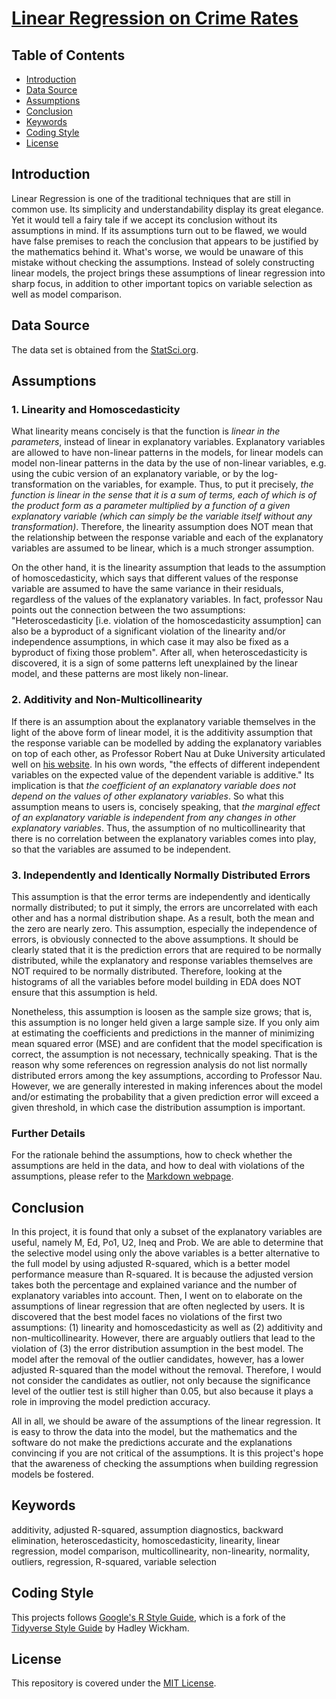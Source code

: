 # [Linear Regression on Crime Rates](https://alfred-kctang.github.io/lm-crime/)

## Table of Contents

* [Introduction](#introduction)
* [Data Source](#data-source)
* [Assumptions](#assumptions)
* [Conclusion](#conclusion)
* [Keywords](#keywords)
* [Coding Style](#coding-style)
* [License](#license)

## Introduction

Linear Regression is one of the traditional techniques that are still in common use. Its simplicity and understandability display its great elegance. Yet it would tell a fairy tale if we accept its conclusion without its assumptions in mind. If its assumptions turn out to be flawed, we would have false premises to reach the conclusion that appears to be justified by the mathematics behind it. What's worse, we would be unaware of this mistake without checking the assumptions. Instead of solely constructing linear models, the project brings these assumptions of linear regression into sharp focus, in addition to other important topics on variable selection as well as model comparison.

## Data Source

The data set is obtained from the [StatSci.org](http://www.statsci.org/data/general/uscrime.html).

## Assumptions

### 1. Linearity and Homoscedasticity

What linearity means concisely is that the function is *linear in the parameters*, instead of linear in explanatory variables. Explanatory variables are allowed to have non-linear patterns in the models, for linear models can model non-linear patterns in the data by the use of non-linear variables, e.g. using the cubic version of an explanatory variable, or by the log-transformation on the variables, for example. Thus, to put it precisely, *the function is linear in the sense that it is a sum of terms, each of which is of the product form as a parameter multiplied by a function of a given explanatory variable (which can simply be the variable itself without any transformation)*. Therefore, the linearity assumption does NOT mean that the relationship between the response variable and each of the explanatory variables are assumed to be linear, which is a much stronger assumption.

On the other hand, it is the linearity assumption that leads to the assumption of homoscedasticity, which says that different values of the response variable are assumed to have the same variance in their residuals, regardless of the values of the explanatory variables. In fact, professor Nau points out the connection between the two assumptions: "Heteroscedasticity [i.e. violation of the homoscedasticity assumption] can also be a byproduct of a significant violation of the linearity and/or independence assumptions, in which case it may also be fixed as a byproduct of fixing those problem". After all, when heteroscedasticity is discovered, it is a sign of some patterns left unexplained by the linear model, and these patterns are most likely non-linear.

### 2. Additivity and Non-Multicollinearity

If there is an assumption about the explanatory variable themselves in the light of the above form of linear model, it is the additivity assumption that the response variable can be modelled by adding the explanatory variables on top of each other, as Professor Robert Nau at Duke University articulated well on [his website](http://people.duke.edu/~rnau/testing.htm). In his own words, "the effects of different independent variables on the expected value of the dependent variable is additive." Its implication is that *the coefficient of an explanatory variable does not depend on the values of other explanatory variables*. So what this assumption means to users is, concisely speaking, that *the marginal effect of an explanatory variable is independent from any changes in other explanatory variables*. Thus, the assumption of no multicollinearity that there is no correlation between the explanatory variables comes into play, so that the variables are assumed to be independent.

### 3. Independently and Identically Normally Distributed Errors

This assumption is that the error terms are independently and identically normally distributed; to put it simply, the errors are uncorrelated with each other and has a normal distribution shape. As a result, both the mean and the zero are nearly zero. This assumption, especially the independence of errors, is obviously connected to the above assumptions. It should be clearly stated that it is the prediction errors that are required to be normally distributed, while the explanatory and response variables themselves are NOT required to be normally distributed. Therefore, looking at the histograms of all the variables before model building in EDA does NOT ensure that this assumption is held.

Nonetheless, this assumption is loosen as the sample size grows; that is, this assumption is no longer held given a large sample size. If you only aim at estimating the coefficients and predictions in the manner of minimizing mean squared error (MSE) and are confident that the model specification is correct, the assumption is not necessary, technically speaking. That is the reason why some references on regression analysis do not list normally distributed errors among the key assumptions, according to Professor Nau. However, we are generally interested in making inferences about the model and/or estimating the probability that a given prediction error will exceed a given threshold, in which case the distribution assumption is important.

### Further Details

For the rationale behind the assumptions, how to check whether the assumptions are held in the data, and how to deal with violations of the assumptions, please refer to the [Markdown webpage](https://alfred-kctang.github.io/lm-crime/).

## Conclusion

In this project, it is found that only a subset of the explanatory variables are useful, namely M, Ed, Po1, U2, Ineq and Prob. We are able to determine that the selective model using only the above variables is a better alternative to the full model by using adjusted R-squared, which is a better model performance measure than R-squared. It is because the adjusted version takes both the percentage and explained variance and the number of explanatory variables into account. Then, I went on to elaborate on the assumptions of linear regression that are often neglected by users. It is discovered that the best model faces no violations of the first two assumptions: (1) linearity and homoscedasticity as well as (2) additivity and non-multicollinearity. However, there are arguably outliers that lead to the violation of (3) the error distribution assumption in the best model. The model after the removal of the outlier candidates, however, has a lower adjusted R-squared than the model without the removal. Therefore, I would not consider the candidates as outlier, not only because the significance level of the outlier test is still higher than 0.05, but also because it plays a role in improving the model prediction accuracy.

All in all, we should be aware of the assumptions of the linear regression. It is easy to throw the data into the model, but the mathematics and the software do not make the predictions accurate and the explanations convincing if you are not critical of the assumptions. It is this project's hope that the awareness of checking the assumptions when building regression models be fostered.

## Keywords

additivity, adjusted R-squared, assumption diagnostics, backward elimination, heteroscedasticity, homoscedasticity, linearity, linear regression, model comparison, multicollinearity, non-linearity, normality, outliers, regression, R-squared, variable selection

## Coding Style

This projects follows [Google's R Style Guide](https://google.github.io/styleguide/Rguide.html), which is a fork of the [Tidyverse Style Guide](https://style.tidyverse.org/) by Hadley Wickham.

## License

This repository is covered under the [MIT License](https://github.com/alfred-kctang/crime-rates/blob/master/LICENSE).
